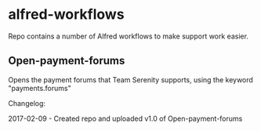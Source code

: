 # alfred-workflows

Repo contains a number of Alfred workflows to make support work easier.

Open-payment-forums
-------------------
Opens the payment forums that Team Serenity supports, using the keyword "payments.forums"

Changelog: 

2017-02-09 - Created repo and uploaded v1.0 of Open-payment-forums
